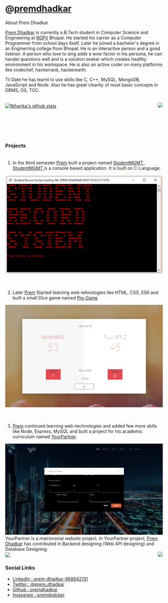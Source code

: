 ### <h1>@<a href="https://www.github.com/premdhadkar">premdhadkar</a></h1>

About Prem Dhadkar

<a href="https://www.linkedin.com/in/prem-dhadkar-868642131">Prem Dhadkar</a> is currently a B.Tech student in Computer Science and Engineering at <a href="https://www.rgpv.ac.in/">RGPV</a> Bhopal. He started his carrier as a Computer Programmer from school days itself. Later he joined a bachelor's degree in an Enginerring college from Bhopal.
  He is an interactive person and a good listener. A person who love to sing adds a wow factor in his persona, he can handel questions well and is a solution seeker which creates healthy environment in his workspace.
  He is also an active coder on many platforms like codechef, hackerrank, hackerearth.

Til Date he has learnt to use skills like C, C++, MySQL, MongoDB, JavaScript and Node. Also he has great clearity of most basic concepts in DBMS, OS, TOC.
  <br><br>
 
 <a href="https://github.com/premdhadkar?tab=repositories">
 <img align="center" src="https://github-readme-stats.vercel.app/api?username=premdhadkar&&show_icons=true&title_color=ffffff&icon_color=87ceeb&text_color=daf7dc&bg_color=002366&show_icons=true&theme=dracula&line_height=27" alt="Niharika's github stats"/>
</a>
<a href="https://github.com/premdhadkar?tab=repositories">
  <img align="right" src="https://github-readme-stats.vercel.app/api/top-langs/?username=premdhadkar&theme=dark&hide_langs_below=1&bg_color=002366&icon_color=87ceeb&text_color=daf7dc&title_color=ffffff" />
</a>
<br>
<br>
<br>
<br>
<br>
<br>

 
 ### Projects<br><br>
 
  1. In the third semester <a href="https://www.linkedin.com/in/prem-dhadkar-868642131">Prem</a> built a project named <a href="https://www.github.com/premdhadkar/StudentMGMT"> StudentMGMT </a>. <a href="https://www.github.com/premdhadkar/StudentMGMT"> StudentMGMT </a> is a console based application. It is built on C-Language.

  <img src="https://github.com/premdhadkar/StudentMGMT/blob/master/snaps/1.PNG">
<br><br><br>

  2. Later <a href="https://www.linkedin.com/in/prem-dhadkar-868642131">Prem</a> Started learning web-tehnologies like HTML, CSS, ES6 and built a small Dice game named <a href = "https://premdhadkar.github.io/pig-game/">Pig-Game</a>
  
  <img src="https://github.com/premdhadkar/pig-game/blob/master/snap.PNG">
<br><br><br>

  
  3. <a href="https://www.linkedin.com/in/prem-dhadkar-868642131">Prem</a> continued learning web-technologies and added few more skills like Node, Express, MySQL and built a project for his academic curriculum named <a href = "https://www.github.com/premdhadkar/YourPartner">YourPartner</a>
  <img src="https://github.com/premdhadkar/premdhadkar/blob/master/snapYourPartner(Private%20Repo).png">
YourPartner is a matrimonial website project. In YourPartner project, <a href="https://www.linkedin.com/in/prem-dhadkar-868642131">Prem Dhadkar</a> has contributed in Backend designing (Web API designing) and Database Designing.


<br>

<a href="https://github.com/premdhadkar/YourPartner">
  <img align="center" src="https://github-readme-stats.vercel.app/api/pin/?username=premdhadkar&repo=YourPartner&theme=dark&bg_color=002366&icon_color=87ceeb&text_color=daf7dc&title_color=ffffff" />
</a>

<a href="https://github.com/premdhadkar/StudentMGMT">
 <img align="right" src="https://github-readme-stats.vercel.app/api/pin/?username=premdhadkar&repo=StudentMGMT&theme=dark&bg_color=002366&icon_color=87ceeb&text_color=daf7dc&title_color=ffffff" />
</a>

### Social Links

<ul>
  <li><a href ="https://www.linkedin.com/in/prem-dhadkar-868642131">LinkedIn : prem-dhadkar-868642131</a></li>
  <li><a href ="https://www.twitter.com/prem_dhadkar">Twitter : @prem_dhadkar</a></li>
  <li><a href ="https://www.github.com/premdhadkar">Github : premdhadkar</a></li>
  <li><a href ="https://www.instagram.com/premdedcker">Instagram : premdedcker</a></li>
</ul>
<!--
**premdhadkar/premdhadkar** is a ✨ _special_ ✨ repository because its `README.md` (this file) appears on your GitHub profile.

Here are some ideas to get you started:

- 🔭 I’m currently working on ...
- 🌱 I’m currently learning ...
- 👯 I’m looking to collaborate on ...
- 🤔 I’m looking for help with ...
- 💬 Ask me about ...
- 📫 How to reach me: ...
- 😄 Pronouns: ...
- ⚡ Fun fact: ...
-->
